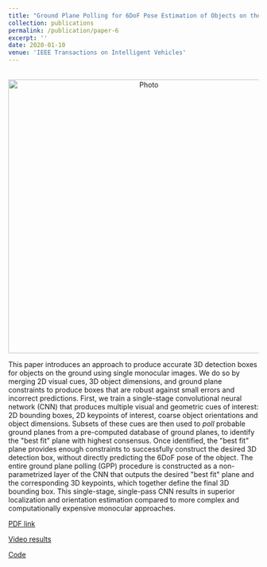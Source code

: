 ```yaml
---
title: "Ground Plane Polling for 6DoF Pose Estimation of Objects on the Road"
collection: publications
permalink: /publication/paper-6
excerpt: ''
date: 2020-01-10
venue: 'IEEE Transactions on Intelligent Vehicles'
---
```

<p align="center">
  <img src="https://arangesh.github.io/images/paper-6-im.png?raw=true" alt="Photo" style="width: 550px;"/> 
</p>

This paper introduces an approach to produce accurate 3D detection boxes for objects on the ground using single monocular images. We do so by merging 2D visual cues, 3D object dimensions, and ground plane constraints to produce boxes that are robust against small errors and incorrect predictions. First, we train a single-stage convolutional neural network (CNN) that produces multiple visual and geometric cues of interest: 2D bounding boxes, 2D keypoints of interest, coarse object orientations and object dimensions. Subsets of these cues are then used to *poll* probable ground planes from a pre-computed database of ground planes, to identify the "best fit" plane with highest consensus. Once identified, the "best fit" plane provides enough constraints to successfully construct the desired 3D detection box, without directly predicting the 6DoF pose of the object. The entire ground plane polling (GPP) procedure is constructed as a non-parametrized layer of the CNN that outputs the desired "best fit" plane and the corresponding 3D keypoints, which together define the final 3D bounding box.  This single-stage, single-pass CNN results in superior localization and orientation estimation compared to more complex and computationally expensive monocular approaches.

[PDF link](http://cvrr.ucsd.edu/publications/2020/GPP.pdf)

[Video results]()

[Code](https://github.com/arangesh/Ground-Plane-Polling)
